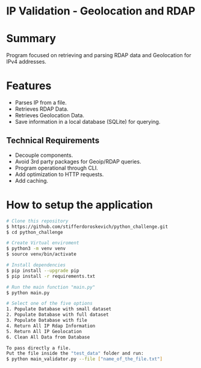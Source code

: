 # IP Validation - Geolocation and RDAP
# Summary
Program focused on retrieving and parsing RDAP data and Geolocation for IPv4 addresses.

# Features
- Parses IP from a file.
- Retrieves RDAP Data.
- Retrieves Geolocation Data. 
- Save information in a local database (SQLite) for querying.
   
## Technical Requirements
- Decouple components.
- Avoid 3rd party packages for Geoip/RDAP queries.
- Program operational through CLI.
- Add optimization to HTTP requests.
- Add caching.
   
   
# How to setup the application 
```bash
# Clone this repository
$ https://github.com/stifferdoroskevich/python_challenge.git
$ cd python_challenge

# Create Virtual enviroment
$ python3 -m venv venv
$ source venv/bin/activate

# Install dependencies
$ pip install --upgrade pip
$ pip install -r requirements.txt

# Run the main function "main.py"
$ python main.py

# Select one of the five options
1. Populate Database with small dataset
2. Populate Database with full dataset
3. Populate Database with file
4. Return All IP Rdap Information
5. Return All IP Geolocation
6. Clean All Data from Database

To pass directly a file.
Put the file inside the "test_data" folder and run:
$ python main_validator.py --file ["name_of_the_file.txt"]


``` 
